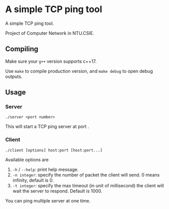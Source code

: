 # A simple TCP ping tool 

A simple TCP ping tool.

Project of Computer Network in NTU.CSIE.

## Compiling

Make sure your `g++` version supports c++17.

Use `make` to compile production version, and `make debug` to open debug outputs.

## Usage

### Server

```
./server <port number>
```

This will start a TCP ping server at port <port number>.

### Client

```
./client [options] host:port [host:port...]
```

Available options are

1. `-h` / `--help`: print help message.
2. `-n integer`: specify the number of packet the client will send. 0 means infinity, default is 0.
3. `-t integer`: specify the max timeout (in unit of millisecond) the client will wait the server to respond. Default is 1000.

You can ping multiple server at one time.

